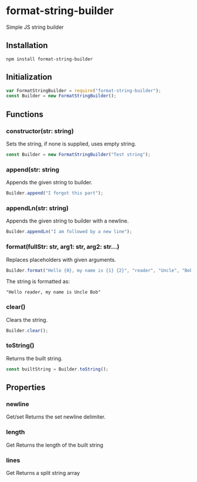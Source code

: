 # format-string-builder
Simple JS string builder

## Installation
    npm install format-string-builder

## Initialization
```javascript
var FormatStringBuilder = require("format-string-builder");
const Builder = new FormatStringBuilder();
```
## Functions
### constructor(str: string)
Sets the string, if none is supplied, uses empty string.
```javascript
const Builder = new FormatStringBuilder("Test string");
```

### append(str: string
Appends the given string to builder.
```javascript
Builder.append("I forgot this part");
```

### appendLn(str: string)
Appends the given string to builder with a newline.
```javascript
Builder.appendLn("I am followed by a new line");
```

### format(fullStr: str, arg1: str, arg2: str...)
Replaces placeholders with given arguments.
```javascript
Builder.format("Hello {0}, my name is {1} {2}", "reader", "Uncle", "Bob");
```

The string is formatted as:

    "Hello reader, my name is Uncle Bob"

### clear()
Clears the string.

```javascript
Builder.clear();
```

### toString()
Returns the built string.
```javascript
const builtString = Builder.toString();
```
## Properties
### newline
Get/set
Returns the set newline delimiter.
### length
Get
Returns the length of the built string
### lines
Get
Returns a split string array

